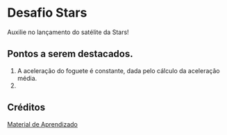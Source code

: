 # Desafio Stars
Auxilie no lançamento do satélite da Stars!

## Pontos a serem destacados.
1. A aceleração do foguete é constante, dada pelo cálculo da aceleração média.
2. 

## Créditos
[Material de Aprendizado](https://www.youtube.com/watch?v=i6Oi-YtXnAU)